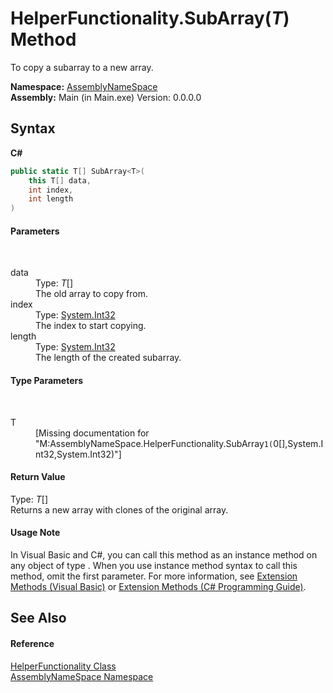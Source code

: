 # HelperFunctionality.SubArray(*T*) Method 
 

To copy a subarray to a new array.

**Namespace:**&nbsp;<a href="6bcc80ef-5cfd-db5f-1eb2-7297d1c16397">AssemblyNameSpace</a><br />**Assembly:**&nbsp;Main (in Main.exe) Version: 0.0.0.0

## Syntax

**C#**<br />
``` C#
public static T[] SubArray<T>(
	this T[] data,
	int index,
	int length
)

```


#### Parameters
&nbsp;<dl><dt>data</dt><dd>Type: *T*[]<br />The old array to copy from.</dd><dt>index</dt><dd>Type: <a href="http://msdn2.microsoft.com/en-us/library/td2s409d" target="_blank">System.Int32</a><br />The index to start copying.</dd><dt>length</dt><dd>Type: <a href="http://msdn2.microsoft.com/en-us/library/td2s409d" target="_blank">System.Int32</a><br />The length of the created subarray.</dd></dl>

#### Type Parameters
&nbsp;<dl><dt>T</dt><dd>\[Missing <typeparam name="T"/> documentation for "M:AssemblyNameSpace.HelperFunctionality.SubArray``1(``0[],System.Int32,System.Int32)"\]</dd></dl>

#### Return Value
Type: *T*[]<br />Returns a new array with clones of the original array.

#### Usage Note
In Visual Basic and C#, you can call this method as an instance method on any object of type . When you use instance method syntax to call this method, omit the first parameter. For more information, see <a href="http://msdn.microsoft.com/en-us/library/bb384936.aspx">Extension Methods (Visual Basic)</a> or <a href="http://msdn.microsoft.com/en-us/library/bb383977.aspx">Extension Methods (C# Programming Guide)</a>.

## See Also


#### Reference
<a href="a6205e49-c336-fdc7-ded6-dad8ce480975">HelperFunctionality Class</a><br /><a href="6bcc80ef-5cfd-db5f-1eb2-7297d1c16397">AssemblyNameSpace Namespace</a><br />